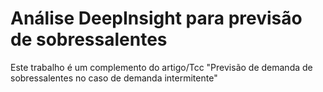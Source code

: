 # Análise DeepInsight para previsão de sobressalentes

Este trabalho é um complemento do artigo/Tcc "Previsão de demanda de sobressalentes no caso de demanda intermitente"

